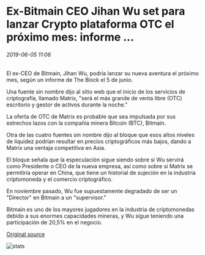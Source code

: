 # Ex-Bitmain CEO Jihan Wu set para lanzar Crypto plataforma OTC el próximo mes: informe ...

###### 2019-06-05 11:06

El ex-CEO de Bitmain, Jihan Wu, podría lanzar su nueva aventura el próximo mes, según un informe de The Block el 5 de junio.

Una fuente sin nombre dijo al sitio web que el inicio de los servicios de criptografía, llamado Matrix, "será el más grande de venta libre (OTC) escritorio y gestor de activos durante la noche."

La oferta de OTC de Matrix es probable que sea impulsada por sus estrechos lazos con la compañía minera Bitcoin (BTC), Bitmain.

Otra de las cuatro fuentes sin nombre dijo al bloque que esos altos niveles de liquidez podrían resultar en precios criptográficos más bajos, dando a Matrix una ventaja competitiva en Asia.

El bloque señala que la especulación sigue siendo sobre si Wu servirá como Presidente o CEO de la nueva empresa, así como sobre si Matrix se permitiría operar en China, que tiene un historial de sujeción en la industria criptomoneda y el comercio criptográfico.

En noviembre pasado, Wu fue supuestamente degradado de ser un "Director" en Bitmain a un "supervisor."

Bitmain es uno de los mayores jugadores en la industria de criptomonedas debido a sus enormes capacidades mineras, y Wu sigue teniendo una participación de 20,5% en el negocio.

[Original source](https://cointelegraph.com/news/ex-bitmain-ceo-jihan-wu-set-to-launch-crypto-otc-platform-next-month-report)

![stats](https://c.statcounter.com/11760860/0/a89fa40b/1/ "stats")